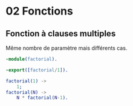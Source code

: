 # 02 Fonctions

## Fonction à clauses multiples

Même nombre de paramètre mais différents cas.

```erlang
-module(factorial).

-export([factorial/1]).

factorial(1) ->
    1;
factorial(N) ->
    N * factorial(N-1).
```

